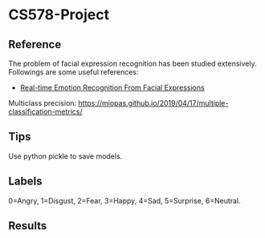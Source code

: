 # CS578-Project

## Reference
The problem of facial expression recognition has been studied extensively. 
Followings are some useful references:
- [Real-time Emotion Recognition From Facial Expressions](http://cs229.stanford.edu/proj2017/final-reports/5243420.pdf)

Multiclass precision: https://miopas.github.io/2019/04/17/multiple-classification-metrics/

## Tips
Use python pickle to save models.


## Labels
0=Angry, 1=Disgust, 2=Fear, 3=Happy, 4=Sad, 5=Surprise, 6=Neutral.


## Results
